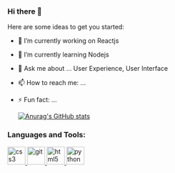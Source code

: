 ### Hi there 👋

Here are some ideas to get you started:

- 🔭 I’m currently working on Reactjs  
- 🌱 I’m currently learning Nodejs

- 💬 Ask me about ... User Experience, User Interface 
- 📫 How to reach me: ...

- ⚡ Fun fact: ...

  [![Anurag's GitHub stats](https://github-readme-stats.vercel.app/api?username=Ishaa11)](https://github.com/anuraghazra/github-readme-stats)

<h3 align="left">Languages and Tools:</h3>
<p align="left">  <a href="https://www.w3schools.com/css/" target="_blank"> <img src="https://devicons.github.io/devicon/devicon.git/icons/css3/css3-original-wordmark.svg" alt="css3" width="40" height="40"/>  <img src="https://www.vectorlogo.zone/logos/git-scm/git-scm-icon.svg" alt="git" width="40" height="40"/> </a> <a href="https://www.w3.org/html/" target="_blank"> <img src="https://devicons.github.io/devicon/devicon.git/icons/html5/html5-original-wordmark.svg" alt="html5" width="40" height="40"/>  </a>  <a href="https://www.python.org" target="_blank"> <img src="https://devicons.github.io/devicon/devicon.git/icons/python/python-original.svg" alt="python" width="40" height="40"/> </a> </p>
